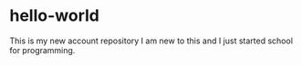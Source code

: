 # hello-world
This is my new account repository
I am new to this and I just started school for programming.
